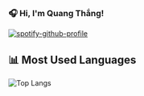### 🎧 Hi, I'm Quang Thắng!

[![spotify-github-profile](https://spotify-github-profile.kittinanx.com/api/view?uid=31whoelinrjujzksq3vzrqic2ykm&cover_image=true&theme=novatorem&show_offline=false&background_color=197038&interchange=true&bar_color=5174c8&bar_color_cover=false)](https://github.com/kittinan/spotify-github-profile)

## 📊 Most Used Languages
![Top Langs](https://github-readme-stats.vercel.app/api/top-langs/?username=quangtra35&layout=compact&langs_count=8&theme=radical)
